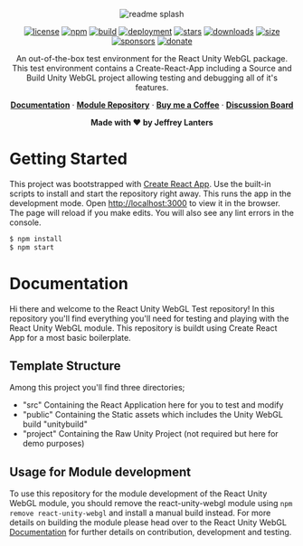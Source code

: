 <div align="center">

![readme splash](https://raw.githubusercontent.com/jeffreylanters/react-unity-webgl-tests/master/.github/WIKI/repository-readme-splash.png)

[![license](https://img.shields.io/badge/license-Apache_2.0-red.svg?style=for-the-badge)](https://github.com/jeffreylanters/react-unity-webgl-tests/blob/master/LICENSE.md)
[![npm](https://img.shields.io/npm/v/react-unity-webgl.svg?style=for-the-badge)](https://www.npmjs.com/package/react-unity-webgl)
[![build](https://img.shields.io/github/workflow/status/jeffreylanters/react-unity-webgl-tests/Pre-Compile%20and%20Lint?style=for-the-badge)](https://github.com/jeffreylanters/react-unity-webgl-tests/actions)
[![deployment](https://img.shields.io/github/deployments/jeffreylanters/react-unity-webgl-tests/github-pages?style=for-the-badge)](https://github.com/jeffreylanters/react-unity-webgl-tests/deployments/activity_log?environment=github-pages)
[![stars](https://img.shields.io/github/stars/jeffreylanters/react-unity-webgl.svg?style=for-the-badge&color=fe8523&label=stargazers)](https://github.com/jeffreylanters/react-unity-webgl/stargazers)
[![downloads](https://img.shields.io/npm/dt/react-unity-webgl.svg?style=for-the-badge&color=40AA72)](https://www.npmtrends.com/react-unity-webgl)
[![size](https://img.shields.io/bundlephobia/minzip/react-unity-webgl?style=for-the-badge&label=size)](https://bundlephobia.com/result?p=react-unity-webgl)
[![sponsors](https://img.shields.io/github/sponsors/jeffreylanters?color=E12C9A&style=for-the-badge)](https://github.com/sponsors/jeffreylanters)
[![donate](https://img.shields.io/badge/donate-paypal-F23150?style=for-the-badge)](https://paypal.me/jeffreylanters)

An out-of-the-box test environment for the React Unity WebGL package. This test environment contains a Create-React-App including a Source and Build Unity WebGL project allowing testing and debugging all of it's features.

[**Documentation**](#documentation) &middot;
[**Module Repository**](https://github.com/jeffreylanters/react-unity-webgl) &middot;
[**Buy me a Coffee**](https://github.com/sponsors/jeffreylanters) &middot;
[**Discussion Board**](https://github.com/jeffreylanters/react-unity-webgl/discussions)

**Made with &hearts; by Jeffrey Lanters**

</div>

# Getting Started

This project was bootstrapped with [Create React App](https://github.com/facebook/create-react-app). Use the built-in scripts to install and start the repository right away. This runs the app in the development mode. Open [http://localhost:3000](http://localhost:3000) to view it in the browser. The page will reload if you make edits. You will also see any lint errors in the console.

```sh
$ npm install
$ npm start
```

# Documentation

Hi there and welcome to the React Unity WebGL Test repository! In this repository you'll find everything you'll need for testing and playing with the React Unity WebGL module. This repository is buildt using Create React App for a most basic boilerplate.

## Template Structure

Among this project you'll find three directories;

- "src" Containing the React Application here for you to test and modify
- "public" Containing the Static assets which includes the Unity WebGL build "unitybuild"
- "project" Containing the Raw Unity Project (not required but here for demo purposes)

## Usage for Module development

To use this repository for the module development of the React Unity WebGL module, you should remove the react-unity-webgl module using `npm remove react-unity-webgl` and install a manual build instead. For more details on building the module please head over to the React Unity WebGL [Documentation](https://github.com/jeffreylanters/react-unity-webgl#contribution-and-development) for further details on contribution, development and testing.
